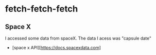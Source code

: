 # fetch-fetch-fetch

## Space X
I accessed some data from spaceX. The data I acess was "capsule date"
- [space x API][https://docs.spacexdata.com]
